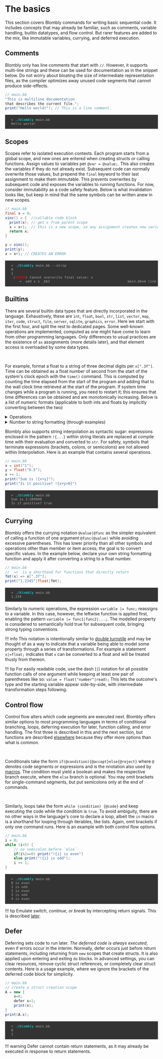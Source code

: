 # The basics

This section covers Blombly commands for writing basic sequential code. It includes concepts 
that may already be familiar, such as comments, variable handling, builtin datatypes, and flow control. 
But rarer features are added to the mix, like immutable variables, currying, and deferred execution.

## Comments

Blombly only has line comments that start with `//`. However, it supports multi-line strings and these can be used for 
documentation as in the snippet below. Do not worry about bloating the size of intermediate representation files, as the
compiler optimizes away unused code segments that cannot produce side-effects.

```java
// main.bb
"This is multiline documentation 
that describes the current file.";
print("Hello world!"); // This is a line comment.
```

<pre style="font-size: 80%;background-color: #333; color: #AAA; padding: 10px 20px;">
> <span style="color: cyan;">./blombly</span> main.bb
Hello world!
</pre>


## Scopes

Scopes refer to isolated execution contexts. Each program starts from a global scope, and 
new ones are entered when creating structs or calling functions.
Assign values to variables per `@var = @value;`. This also creates the variables if they do not already exist. 
Subsequent code can normally overwrite those values, but prepend the `final` keyword to their last assignment
to make them immutable. This prevents overwrites by subsequent code
and exposes the variables to running functions.
For now, consider immutability as a code safety feature. 
Below is what invalidation looks like, but keep in mind that the same symbols can be written anew in new scopes.

```java
// main.bb
final x = 0;
xinc() = {  //callable code block 
  print(x); // get x from parent scope
  x = x+1;  // this is a new scope, so any assignment creates new variables
  return x;
}

y = xinc();
print(y);
x = x+1; // CREATES AN ERROR
```

<pre style="font-size: 80%;background-color: #333; color: #AAA; padding: 10px 20px; overflow-x: auto;">
> <span style="color: cyan;">./blombly</span> main.bb --strip
0
1
 (<span style="color: red;">ERROR</span>) Cannot overwrite final value: x
    <span style="color: lightblue;">→</span>  add x x _bb2                                      main.bbvm line 4
</pre>



## Builtins

There are several builtin data types that are directly incorporated in the language.
Exhaustively, these are `int`, `float`, `bool`, `str`, `list`, `vector`, `map`, `iter`, `code`, `struct`, `file`, `server`, `sqlite`, `graphics`, 
`error`. Here we start with the first four, and split the rest to dedicated pages.
Some well-known operations are implemented, computed as one might have come to learn from other programming
languages. Only differences to usual practices are the existence of `as` assignments (more details later), and that element access
is overloaded by some data types. 

<br>

For example, format a float to a string of three decimal digits per `x[".3f"]`. Time can be obtained as a float number of second
from the start of the system's clock epoch with the `time()` command. This is computed by counting the time elapsed from the start
of the program and adding that to the wall clock time retrieved at the start of the program. If system time changes while a program
is running, you need to restart it; this ensures that time differences can be obtained and are monotonically increasing. Below is a
list of numeric formats (applicable to both ints and floats by implicitly converting between the two)

<details>
  <summary>Operations</summary>
  <table>
    <thead>
      <tr>
        <th>Category</th>
        <th>Operation</th>
        <th>Description</th>
      </tr>
    </thead>
    <tbody>
      <tr>
        <td>Assignment</td>
        <td><code>(expression)</code></td>
        <td>Compute the expression first. Also used in method calls later.</td>
      </tr>
      <tr>
        <td>Assignment</td>
        <td><code>y=x</code>, <code>y as x</code></td>
        <td>The return values of assignments are covered below.</td>
      </tr>
      <tr>
        <td>Conversion</td>
        <td><code>typename(x)</code></td>
        <td>Everything can be converted to <code>str</code>, numbers can be converted from <code>str</code>.</td>
      </tr>
      <tr>
        <td>Elements</td>
        <td><code>a[i]</code>, <code>a[i]=x</code></td>
        <td>Element get and set, for example for lists and maps.</td>
      </tr>
      <tr>
        <td>Arithmetic</td>
        <td><code>+</code>, <code>-</code>, <code>*</code>, <code>/</code><br><code>^</code><br><code>%</code></td>
        <td>Basic arithmetic (division is floating-point).<br>Exponentiation.<br>Modulo for integers.</td>
      </tr>
      <tr>
        <td>Self-assignment</td>
        <td><code>op=</code></td>
        <td>Replace <code>op</code> with any arithmetic, string, or boolean operation.</td>
      </tr>
      <tr>
        <td>Iterable operations</td>
        <td><code>+</code><br><code>a&lt;&lt;i</code><br><code>pop(a)</code><br><code>next(a)</code></td>
        <td>String or list concatenation.<br>Push value `i` to `a` (often to the end, returns either the iterable or a result).<br>Extract the last value.<br>Extract the first value.</td>
      </tr>
      <tr>
        <td>Comparisons</td>
        <td><code>&lt;</code>, <code>&gt;</code>, <code>&lt;=</code>, <code>&gt;=</code><br><code>==</code>, <code>!=</code></td>
        <td>Inequality comparisons.<br>Equality comparisons.</td>
      </tr>
      <tr>
        <td>Boolean operations</td>
        <td><code>and</code>, <code>or</code><br><code>not</code></td>
        <td>Logical operations for booleans.<br>Negation of any boolean value it prepends.</td>
      </tr>
    </tbody>
  </table>
</details>


<details>
  <summary>Number to string formatting (through examples)</summary>
  <table>
    <thead>
      <tr>
        <th>Visual category</th>
        <th>Operation</th>
        <th>Example</th>
        <th>DEscription</th>
      </tr>
    </thead>
    <tbody>
        <tr>
          <td rowspan="4">Integer</td>
          <td><code>"d"</code></td>
          <td><code>42["d"] → "42"</code></td>
          <td>Decimal (default integer)</td>
        </tr>
        <tr>
          <td><code>"x"</code></td>
          <td><code>255["x"] → "ff"</code></td>
          <td>Hexadecimal (lowercase)</td>
        </tr>
        <tr>
          <td><code>"X"</code></td>
          <td><code>255["X"] → "FF"</code></td>
          <td>Hexadecimal (uppercase)</td>
        </tr>
        <tr>
          <td><code>"b"</code></td>
          <td><code>5["b"] → "101"</code></td>
          <td>Binary format</td>
        </tr>
        <tr>
          <td rowspan="6">Float</td>
          <td><code>".2f"</code></td>
          <td><code>3.14159[".2f"] → "3.14"</code></td>
          <td>Fixed-point with 2 decimals</td>
        </tr>
        <tr>
          <td><code>"2.1f"</code></td>
          <td><code>2.718["2.1f"] → "2.7"</code></td>
          <td>Fixed-point with 1 decimal</td>
        </tr>
        <tr>
          <td><code>".2F"</code></td>
          <td><code>3.14159[".2F"] → "3.14"</code></td>
          <td>Same as <code>f</code></td>
        </tr>
        <tr>
          <td><code>".2e"</code></td>
          <td><code>1234.5678[".2e"] → "1.23e+03"</code></td>
          <td>Scientific notation (lowercase e)</td>
        </tr>
        <tr>
          <td><code>".2E"</code></td>
          <td><code>1234.5678[".2E"] → "1.23E+03"</code></td>
          <td>Scientific notation (uppercase E)</td>
        </tr>
        <tr>
          <td><code>".6g"</code></td>
          <td><code>3.1415926535[".6g"] → "3.14159"</code></td>
          <td>General format</td>
        </tr>
        <tr>
          <td rowspan="4">Date/time</td>
          <td><code>"%Y-%m-%d"</code></td>
          <td><code>number["%Y-%m-%d"] → "2025-03-25"</code></td>
          <td>ISO date format</td>
        </tr>
        <tr>
          <td><code>"%d %b %Y"</code></td>
          <td><code>number["%d %b %Y"] → "25 Mar 2025"</code></td>
          <td>Day, abbreviated month, year</td>
        </tr>
        <tr>
          <td><code>"%I:%M %p"</code></td>
          <td><code>number["%I:%M %p"] → "09:15 AM"</code></td>
          <td>12-hour clock with AM/PM</td>
        </tr>
        <tr>
          <td><code>"%Y-%m-%d %H:%M:%S"</code></td>
          <td><code>number["%Y-%m-%d %H:%M:%S"] → "2025-03-25 09:15:00"</code></td>
          <td>Full datetime format (24-hour)</td>
        </tr>
    </tbody>
  </table>
</details>



Blombly also supports string interpolation as syntactic sugar: expressions enclosed in the pattern
`!{...}` within string literals are replaced at compile time with their evaluation and converted to `str`. 
For safety, symbols that terminate expressions (brackets, colons, or semicolons) 
are not allowed within linterpolation. Here is an example that contains several operations.

```java
// main.bb
x = int("1");
y = float("0.5");
x += 1;
print("Sum is !{x+y}");
print("Is it positive? !{x+y>0}")
```

<pre style="font-size: 80%;background-color: #333; color: #AAA; padding: 10px 20px;">
> <span style="color: cyan;">./blombly</span> main.bb
Sum is 2.500000
Is it positive? true
</pre>



## Currying

Blombly offers the currying notation `@value|@func` as the simpler equivalent of
calling a function of one argument `@func(@value)`
while avoiding excessive parentheses. 
This has lower priority than all other symbols and operations other than
member or item access; the goal is
to convert specific values. In the example below, declare your
own string formatting function and apply it
after converting a string to a float number.

```java
// main.bb
// `=>` is a shorthand for functions that directly return
fmt(x) => x[".3f"];
print("1.2345"|float|fmt);
```

<pre style="font-size: 80%;background-color: #333; color: #AAA; padding: 10px 20px;">
> <span style="color: cyan;">./blombly</span> main.bb
1.234
</pre>


Similarly to numeric operations, the expression `variable |= func;` reassigns to a variable. 
In this case, however, the leftwise function is applied first, enabling the pattern
`variable |= func1|func2|...;`.
The modelled property is considered to semantically hold true for subsequent code,
bringing strong typing conventions.


!!! info
    This notation is intentionally similar to 
    [double turnstile](https://en.wikipedia.org/wiki/Double_turnstile) and may be thought of as 
    a way to indicate that a variable being able to model
    some property through a series of transformations. For example a statement `x|=float;` indicates
    that `x` can be converted to a float and will be treated thusly from thereon.

!!! tip
    For easily readable code, use the dash (`|`) notation for all possible function calls of one argument while keeping at
    least one pair of parentheses like so: `value = float("number"|read);`
    This lets the outcome's type and the starting variable appear side-by-side, with intermediate transformation steps following.


## Control flow

Control flow alters which code segments are executed next. Blombly offers similar options to most programming languages in terms of conditional branching, loops, deferring execution for later, function calling,
and error handling. The first three is described in this and the next section,
but functions are described [elsewhere](blocks.md) because they offer more options than what is common.

<br>

Conditionals take the form `if(@condition){@accept}else{@reject}` where `@` denotes code segments or expressions
and is the nnotation also used by [macros](../advanced/preprocessor.md). 
The condition must yield a boolean and makes the respective branch execute, where the `else` branch is optional.
You may omit brackets for single-command segments, but put semicolons only at the end of commands.

<br>

Similarly, loops take the form `while (condition) {@code}` and keep executing the code while the condition is `true`. 
To avoid ambiguity, there are no other ways in the language's core to declare a loop, albeit the `in` macro is a shorthand
for looping through iterables, like lists. Again, omit brackets if only one command runs.
Here is an example with both control flow options.

```java
// main.bb
i = 0;
while (i<5) {
    // no semicolon before `else`
    if(i%2==0) print("!{i} is even")
    else print("!{i} is odd");
    i += 1;
}
```

<pre style="font-size: 80%;background-color: #333; color: #AAA; padding: 10px 20px;">
> <span style="color: cyan;">./blombly</span> main.bb
0 is even 
1 is odd 
2 is even 
3 is odd 
4 is even 
</pre>

!!! tip
    Emulate *switch*, *continue*, or *break* 
    by intercepting return signals. This is described [later](../advanced/try.md).

## Defer

Deferring sets code to run later. *The deferred code is always executed*, even
if errors occur in the interim. Normally, defer occurs just before return statements, including returning from
`new` scopes that create structs. It is also applied upon entering and exiting `do` blocks.
In advanced settings, you can clear resources, remove cyclic struct references,
or completely clear struct contents. Here is a usage example, where we ignore the brackets
of the deferred code block for simplicity.

```java
// main.bb
// create a struct creation scope
A = new {
    x=0;
    defer x=1;
    print(x);
}
print(A.x);
```


<pre style="font-size: 80%;background-color: #333; color: #AAA; padding: 10px 20px;">
> <span style="color: cyan;">./blombly</span> main.bb
0
1
</pre>

!!! warning
    Defer cannot contain return statements, as it may already be executed in response to return statements.
